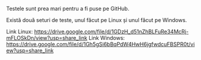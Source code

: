 Testele sunt prea mari pentru a fi puse pe GitHub.

Există două seturi de teste, unul făcut pe Linux și unul făcut pe Windows.

Link Linux:   https://drive.google.com/file/d/1GDzH_d51nZhBLFuRe34McRj-mFLOSkDn/view?usp=share_link
Link Windows: https://drive.google.com/file/d/1Gh5gSi6bBqPdW4HwH6jgfwdcuFBSPR0t/view?usp=share_link